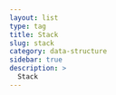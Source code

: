 ```yaml
---
layout: list
type: tag
title: Stack
slug: stack
category: data-structure
sidebar: true
description: >
  Stack
---
```

